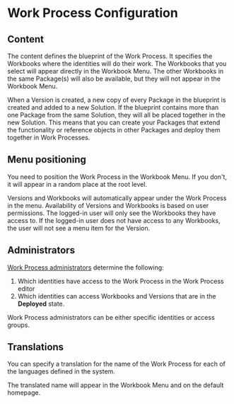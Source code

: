 
# Work Process Configuration

## Content

The content defines the blueprint of the Work Process. It specifies the Workbooks where the identities will do their work. The Workbooks that you select will appear directly in the Workbook Menu. The other Workbooks in the same Package(s) will also be available, but they will not appear in the Workbook Menu.

When a Version is created, a new copy of every Package in the blueprint is created and added to a new Solution. If the blueprint contains more than one Package from the same Solution, they will all be placed together in the new Solution. This means that you can create your Packages that extend the functionality or reference objects in other Packages and deploy them together in Work Processes.
<br/>

## Menu positioning

You need to position the Work Process in the Workbook Menu. If you don't, it will appear in a random place at the root level. 

Versions and Workbooks will automatically appear under the Work Process in the menu. Availability of Versions and Workbooks is based on user permissions. The logged-in user will only see the Workbooks they have access to. If the logged-in user does not have access to any Workbooks, the user will not see a menu item for the Version.
<br/>

## Administrators

[Work Process administrators](howto/clientside.md) determine the following:

1. Which identities have access to the Work Process in the Work Process editor
2. Which identities can access Workbooks and Versions that are in the **Deployed** state.

Work Process administrators can be either specific identities or access groups.
<br/>

## Translations

You can specify a translation for the name of the Work Process for each of the languages defined in the system. 

The translated name will appear in the Workbook Menu and on the default homepage.
